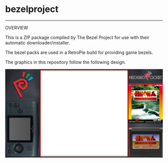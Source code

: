# bezelproject

-------
OVERVIEW

This is a ZIP package compiled by The Bezel Project for use with their automatic downloader/installer.

The bezel packs are used in a RetroPie build for providing game bezels.

The graphics in this repository follow the following design.

![Sample bezel](https://github.com/thebezelproject/bezelprojectSA-NGP/blob/master/retroarch/overlay/GameBezels/NGP/Shougi%20no%20Tatsujin%20(Japan).png?raw=true)

